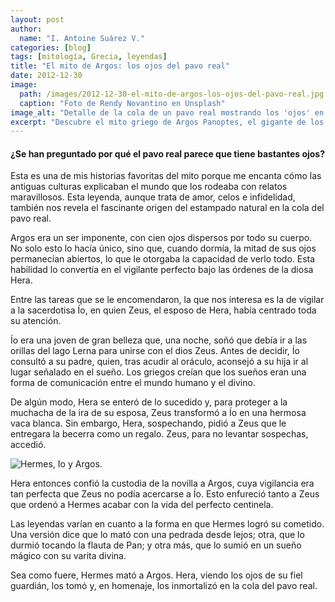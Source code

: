 ```yaml
---
layout: post
author:
  name: "I. Antoine Suárez V."
categories: [blog]
tags: [mitología, Grecia, leyendas]
title: "El mito de Argos: los ojos del pavo real"
date: 2012-12-30
image:
  path: /images/2012-12-30-el-mito-de-argos-los-ojos-del-pavo-real.jpg
  caption: "Foto de Rendy Novantino en Unsplash"
image_alt: "Detalle de la cola de un pavo real mostrando los 'ojos' en sus plumas"
excerpt: "Descubre el mito griego de Argos Panoptes, el gigante de los cien ojos, y cómo su historia explica el origen de los 'ojos' en la cola del pavo real."
---
```


#### ¿Se han preguntado por qué el pavo real parece que tiene bastantes ojos?

Esta es una de mis historias favoritas del mito porque me encanta cómo las antiguas culturas explicaban el mundo que los rodeaba con relatos maravillosos. Esta leyenda, aunque trata de amor, celos e infidelidad, también nos revela el fascinante origen del estampado natural en la cola del pavo real.

Argos era un ser imponente, con cien ojos dispersos por todo su cuerpo. No solo esto lo hacía único, sino que, cuando dormía, la mitad de sus ojos permanecían abiertos, lo que le otorgaba la capacidad de verlo todo. Esta habilidad lo convertía en el vigilante perfecto bajo las órdenes de la diosa Hera.

Entre las tareas que se le encomendaron, la que nos interesa es la de vigilar a la sacerdotisa Ío, en quien Zeus, el esposo de Hera, había centrado toda su atención.

Ío era una joven de gran belleza que, una noche, soñó que debía ir a las orillas del lago Lerna para unirse con el dios Zeus. Antes de decidir, Ío consultó a su padre, quien, tras acudir al oráculo, aconsejó a su hija ir al lugar señalado en el sueño. Los griegos creían que los sueños eran una forma de comunicación entre el mundo humano y el divino.

De algún modo, Hera se enteró de lo sucedido y, para proteger a la muchacha de la ira de su esposa, Zeus transformó a Ío en una hermosa vaca blanca. Sin embargo, Hera, sospechando, pidió a Zeus que le entregara la becerra como un regalo. Zeus, para no levantar sospechas, accedió.

![Hermes, Io y Argos.](https://upload.wikimedia.org/wikipedia/commons/thumb/d/d7/Hermes_Io_Argus.jpg/960px-Hermes_Io_Argus.jpg?20150722144805)

Hera entonces confió la custodia de la novilla a Argos, cuya vigilancia era tan perfecta que Zeus no podía acercarse a Ío. Esto enfureció tanto a Zeus que ordenó a Hermes acabar con la vida del perfecto centinela.

Las leyendas varían en cuanto a la forma en que Hermes logró su cometido. Una versión dice que lo mató con una pedrada desde lejos; otra, que lo durmió tocando la flauta de Pan; y otra más, que lo sumió en un sueño mágico con su varita divina.

Sea como fuere, Hermes mató a Argos. Hera, viendo los ojos de su fiel guardián, los tomó y, en homenaje, los inmortalizó en la cola del pavo real.

